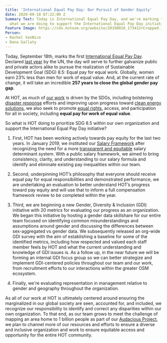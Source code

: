 ```yaml
---
title: 'International Equal Pay Day: Our Pursuit of Gender Equity'
date: 2020-09-18 07:22:00 Z
Summary Text: Today is International Equal Pay Day, and we're marking the day by sharing
  what we are doing to support the International Equal Pay Day initiative in our organization.
Feature Image: https://cdn.hotosm.org/website/20190918_173412+Cropped.jpg
Person:
- Rachel VanNice
- Dana Gallaty
---
```


Today, September 18th, marks the first [International Equal Pay Day](https://www.un.org/en/observances/equal-pay-day#:~:text=Equal%20pay%20for%20work%20of,for%20work%20of%20equal%20value.&text=Across%20all%20regions%2C%20women%20are,at%2023%20per%20cent%20globally.). Declared [last year](https://www.equalpayinternationalcoalition.org/whats_new/un-declares-18-september-as-international-equal-pay-day/) by the UN, the day will serve to further galvanize public and private actors alike to pursue the realization of Sustainable Development Goal (SDG) 8.5: Equal pay for equal work. Globally, women earn 23% less than men for work of equal value. And, at the current rate of change, it will take an incredible **257 years to close the global gender pay gap**. 

At HOT, as much of [our work](https://www.hotosm.org/what-we-do) is driven by the SDGs, including bolstering [disaster response](https://www.hotosm.org/impact-areas/disaster-response/) efforts and improving upon progress toward [clean energy solutions](https://www.hotosm.org/impact-areas/clean-energy/), we also seek to promote [equal rights](https://www.hotosm.org/impact-areas/gender-equality/), access, and participation for all in society, including **equal pay for work of equal value**.

So what is HOT doing to prioritize SDG 8.5 within our own organization and support the International Equal Pay Day initiative?

1. First, HOT has been working actively towards pay equity for the last two years. In January 2019, we instituted our [Salary Framework](https://www.hotosm.org/salaries) after recognizing the need for a more [transparent and equitable](https://www.hotosm.org/updates/hots-journey-through-salary-transparency/) salary determinant system. With a public salary framework, we aimed to bring consistency, clarity, and understanding to our salary formula and identify and eliminate existing pay inequalities within our team.

2. Second, underpinning HOT’s philosophy that everyone should receive equal pay for equal responsibilities and demonstrated performance, we are undertaking an evaluation to better understand HOT’s progress toward pay equity and will use that to inform a full compensation framework review to be completed within the year.  

3. Third, we are beginning a new Gender, Diversity & Inclusion (GDI) initiative with 
20 metrics for evaluating our progress as an organization. We began this initiative by hosting a gender data skillshare for our entire team focused on identifying common misunderstandings and assumptions around gender and discussing the differences between sex-aggregated vs gender data. We subsequently released an org-wide GDI survey with the aim of establishing a baseline for some of the identified metrics, including how respected and valued each staff member feels by HOT and what the current understanding and knowledge of GDI issues is. As a follow up, in the near future we will be forming an internal GDI focus group so we can better strategize and implement GDI-centered policies throughout our team and our work, from recruitment efforts to our interactions within the greater OSM ecosystem. 

4. Finally, we're evaluating representation in management relative to gender and geography throughout the organization.

As all of our work at HOT is ultimately centered around ensuring the marginalized in our global society are seen, accounted for, and included, we recognize our responsibility to identify and correct any disparities within our own organization. To that end, as our team grows to meet the challenge of mapping an area home to 1 billion people as part of our [Audacious Project](https://www.hotosm.org/projects/audacious/), we plan to channel more of our resources and efforts to ensure a diverse and inclusive organization and work to ensure equitable access and opportunity for the entire HOT community.
